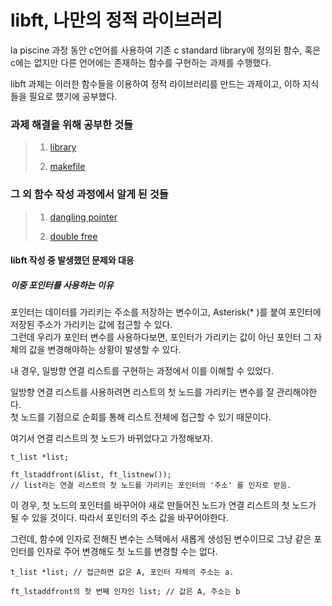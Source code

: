 # libft, 나만의 정적 라이브러리  
la piscine 과정 동안 c언어를 사용하여 기존 c standard library에 정의된 함수, 혹은 c에는 없지만 다른 언어에는 존재하는 함수를 구현하는 과제를 수행했다.  

libft 과제는 이러한 함수들을 이용하여 정적 라이브러리를 만드는 과제이고, 이하 지식들을 필요로 했기에 공부했다.  
  
### 과제 해결을 위해 공부한 것들   
> 1. [library][librarylink]   
>    
> [librarylink]:https://github.com/kshim1208/TIL/blob/main/42Courses/libft/library/README.md   
>   
> 2. [makefile][makefilelink]   
>    
> [makefilelink]:https://github.com/kshim1208/TIL/tree/main/42Courses/libft/makefile/README.md    
>
>    
### 그 외 함수 작성 과정에서 알게 된 것들   
> 1. [dangling pointer][danglingpointerlink]   
>      
>[danglingpointerlink]:https://github.com/kshim1208/TIL/tree/main/42Courses/libft/dangling%20pointer/README.md    
>     
> 2. [double free][doublefreelink]    
>   
>[doublefreelink]:https://github.com/kshim1208/TIL/blob/main/42Courses/libft/double%20free/README.md    
>    
>    
#### libft 작성 중 발생했던 문제와 대응     
     
##### 이중 포인터를 사용하는 이유    
포인터는 데이터를 가리키는 주소를 저장하는 변수이고, Asterisk(* )를 붙여 포인터에 저장된 주소가 가리키는 값에 접근할 수 있다.     
그런데 우리가 포인터 변수를 사용하다보면, 포인터가 가리키는 값이 아닌 포인터 그 자체의 값을 변경해야하는 상황이 발생할 수 있다.    
    
내 경우, 일방향 연결 리스트를 구현하는 과정에서 이를 이해할 수 있었다.    

일방향 연결 리스트를 사용하려면 리스트의 첫 노드를 가리키는 변수를 잘 관리해야한다.    
첫 노드를 기점으로 순회를 통해 리스트 전체에 접근할 수 있기 때문이다.    
    
여기서 연결 리스트의 첫 노드가 바뀌었다고 가정해보자.    
    
    t_list *list;
     
    ft_lstaddfront(&list, ft_listnew()); 
    // list라는 연결 리스트의 첫 노드를 가리키는 포인터의 '주소' 를 인자로 받음. 
  
    
이 경우, 첫 노드의 포인터를 바꾸어야 새로 만들어진 노드가 연결 리스트의 첫 노드가 될 수 있을 것이다.
따라서 포인터의 주소 값을 바꾸어야한다.    
    
그런데, 함수에 인자로 전해진 변수는 스택에서 새롭게 생성된 변수이므로 그냥 같은 포인터를 인자로 주어 변경해도 첫 노드를 변경할 수는 없다.    
  
    t_list *list; // 접근하면 값은 A, 포인터 자체의 주소는 a.
      
    ft_lstaddfront의 첫 번째 인자인 list; // 값은 A, 주소는 b
  
  
  
